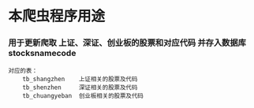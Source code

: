 
# 本爬虫程序用途
### 用于更新爬取 上证、深证、创业板的股票和对应代码 并存入数据库 stocksnamecode
    对应的表：
        tb_shangzhen    上证相关的股票及代码
        tb_shenzhen     深证相关的股票及代码
        tb_chuangyeban  创业板相关的股票及代码
